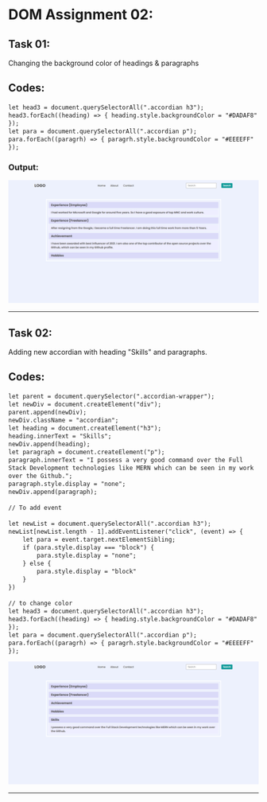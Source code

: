 # DOM Assignment 02:

## Task 01:

Changing the background color of headings & paragraphs

## Codes:

    let head3 = document.querySelectorAll(".accordian h3");
    head3.forEach((heading) => { heading.style.backgroundColor = "#DADAF8" });
    let para = document.querySelectorAll(".accordian p");
    para.forEach((paragrh) => { paragrh.style.backgroundColor = "#EEEEFF" });

### Output:

![output](./task1Output.png)

---

## Task 02:

Adding new accordian with heading "Skills" and paragraphs.

## Codes:

    let parent = document.querySelector(".accordian-wrapper");
    let newDiv = document.createElement("div");
    parent.append(newDiv);
    newDiv.className = "accordian";
    let heading = document.createElement("h3");
    heading.innerText = "Skills";
    newDiv.append(heading);
    let paragraph = document.createElement("p");
    paragraph.innerText = "I possess a very good command over the Full Stack Development technologies like MERN which can be seen in my work over the Github.";
    paragraph.style.display = "none";
    newDiv.append(paragraph);

    // To add event

    let newList = document.querySelectorAll(".accordian h3");
    newList[newList.length - 1].addEventListener("click", (event) => {
        let para = event.target.nextElementSibling;
        if (para.style.display === "block") {
            para.style.display = "none";
        } else {
            para.style.display = "block"
        }
    })

    // to change color
    let head3 = document.querySelectorAll(".accordian h3");
    head3.forEach((heading) => { heading.style.backgroundColor = "#DADAF8" });
    let para = document.querySelectorAll(".accordian p");
    para.forEach((paragrh) => { paragrh.style.backgroundColor = "#EEEEFF" });

![output](./task2Output.png)

---
